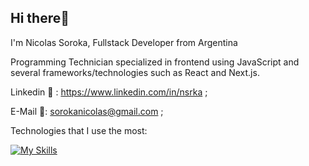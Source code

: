 ## Hi there👋  

I'm Nicolas Soroka, Fullstack Developer from Argentina
  
Programming Technician specialized in frontend using JavaScript and several frameworks/technologies such as React and Next.js.
    
Linkedin 🔗 : https://www.linkedin.com/in/nsrka ; 

E-Mail 📧: sorokanicolas@gmail.com ;
  
Technologies that I use the most:  
 
[![My Skills](https://skillicons.dev/icons?i=js,html,css,react,nodejs,next,typescript,redux,sass)](https://skillicons.dev)
